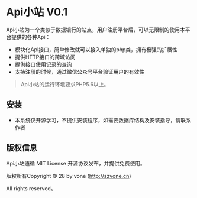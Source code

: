 Api小站 V0.1
===============


Api小站为一个类似于数据银行的站点，用户注册平台后，可以无限制的使用本平台提供的各种Api：

 + 模块化Api接口，简单修改就可以接入单独的php类，拥有极强的扩展性
 + 提供HTTP接口的跨域访问
 + 提供接口使用记录的查询
 + 支持注册的时候，通过微信公众号平台验证用户的有效性

> Api小站的运行环境要求PHP5.6以上。

## 安装

 + 本系统仅开源学习，不提供安装程序，如需要数据库结构及安装指导，请联系作者

 
## 版权信息

Api小站遵循 MIT License 开源协议发布，并提供免费使用。


版权所有Copyright © 28 by vone (http://szvone.cn)

All rights reserved。
